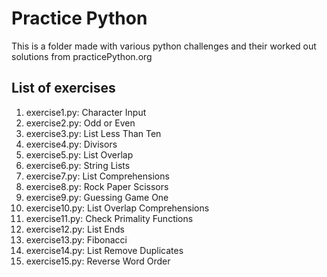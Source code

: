 # Practice Python
This is a folder made with various python challenges
and their worked out solutions from practicePython.org

## List of exercises

1)    exercise1.py:     Character Input
2)    exercise2.py:     Odd or Even
3)    exercise3.py:     List Less Than Ten
4)    exercise4.py:     Divisors
5)    exercise5.py:     List Overlap
6)    exercise6.py:     String Lists
7)    exercise7.py:     List Comprehensions
8)    exercise8.py:     Rock Paper Scissors
9)    exercise9.py:     Guessing Game One
10)   exercise10.py:    List Overlap Comprehensions
11)   exercise11.py:    Check Primality Functions
12)   exercise12.py:    List Ends
13)   exercise13.py:    Fibonacci
14)   exercise14.py:    List Remove Duplicates
15)   exercise15.py:    Reverse Word Order
